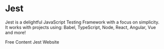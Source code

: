 # Jest

Jest is a delightful JavaScript Testing Framework with a focus on simplicity. It works with projects using: Babel, TypeScript, Node, React, Angular, Vue and more!

<ResourceGroupTitle>Free Content</ResourceGroupTitle>
<BadgeLink colorScheme='blue' badgeText='Official Website' href='https://jestjs.io/'>Jest Website</BadgeLink>
